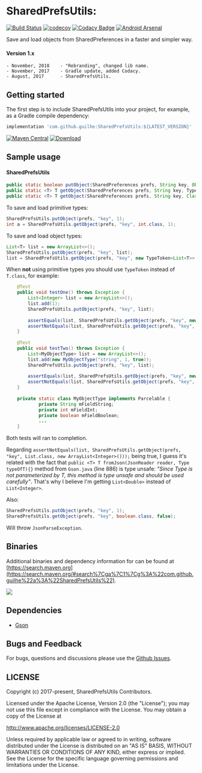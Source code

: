 # SharedPrefsUtils:
[![Build Status](https://travis-ci.org/GuilhE/SharedPrefsUtils.svg?branch=master)](https://travis-ci.org/GuilhE/SharedPrefsUtils)  [![codecov](https://codecov.io/gh/GuilhE/SharedPrefsUtils/branch/master/graph/badge.svg)](https://codecov.io/gh/GuilhE/SharedPrefsUtils)  [![Codacy Badge](https://api.codacy.com/project/badge/Grade/9f39a3f9825745738946f3c11a97c3ed)](https://www.codacy.com/app/GuilhE/SharedPrefsUtils?utm_source=github.com&amp;utm_medium=referral&amp;utm_content=GuilhE/SharedPrefsUtils&amp;utm_campaign=Badge_Grade)  [![Android Arsenal](https://img.shields.io/badge/Android%20Arsenal-SharedPrefsUtils-brightgreen.svg?style=flat)](https://android-arsenal.com/details/1/6114)

Save and load objects from SharedPreferences in a faster and simpler way.

#### Version 1.x
    - November, 2018    - "Rebranding", changed lib name.
    - November, 2017    - Gradle update, added Codacy.
    - August, 2017      - SharedPrefsUtils.


## Getting started

The first step is to include SharedPrefsUtils into your project, for example, as a Gradle compile dependency:

```groovy
implementation 'com.github.guilhe:SharedPrefsUtils:${LATEST_VERSION}'
```
[![Maven Central](https://maven-badges.herokuapp.com/maven-central/com.github.guilhe/SharedPrefsUtils/badge.svg)](https://search.maven.org/#search%7Cga%7C1%7Cg%3A%22com.github.guilhe%22a%3A%22SharedPrefsUtils%22)  [ ![Download](https://api.bintray.com/packages/gdelgado/android/SharedPrefsUtils/images/download.svg) ](https://bintray.com/gdelgado/android/SharedPrefsUtils/_latestVersion)
## Sample usage

#### SharedPrefsUtils

```java
public static boolean putObject(SharedPreferences prefs, String key, Object object) {}
public static <T> T getObject(SharedPreferences prefs, String key, TypeToken<T> type, T defaultValue) {}
public static <T> T getObject(SharedPreferences prefs, String key, Class<T> object, T defaultValue) {}
```

To save and load primitive types:
```java
SharedPrefsUtils.putObject(prefs, "key", 1);
int a = SharedPrefsUtils.getObject(prefs, "key", int.class, 1);
```

To save and load object types:
```java
List<T> list = new ArrayList<>();
SharedPrefsUtils.putObject(prefs, "key", list);
list = SharedPrefsUtils.getObject(prefs, "key", new TypeToken<List<T>>(){}, new ArrayList<T>()));
```

When __not__ using primitive types you should use `TypeToken` instead of `T.class`, for example:
```java
    @Test
    public void testOne() throws Exception {
        List<Integer> list = new ArrayList<>();
        list.add(1);
        SharedPrefsUtils.putObject(prefs, "key", list);
        
        assertEquals(list, SharedPrefsUtils.getObject(prefs, "key", new TypeToken<List<Integer>>(){}, new ArrayList<Integer>()));
        assertNotEquals(list, SharedPrefsUtils.getObject(prefs, "key", List.class, new ArrayList<Integer>()));
    }
    
    @Test
    public void testTwo() throws Exception {
        List<MyObjectType> list = new ArrayList<>();
        list.add(new MyObjectType("string", 1, true));
        SharedPrefsUtils.putObject(prefs, "key", list);
        
        assertEquals(list, SharedPrefsUtils.getObject(prefs, "key", new TypeToken<List<MyObjectType>>() {}, new ArrayList<MyObjectType>()));
        assertNotEquals(list, SharedPrefsUtils.getObject(prefs, "key", List.class, new ArrayList<MyObjectType>()));
    }
    
    private static class MyObjectType implements Parcelable {
            private String mFieldString;
            private int mFieldInt;
            private boolean mFieldBoolean;
            ...
    }
```
Both tests will ran to completion.

Regarding `assertNotEquals(list, SharedPrefsUtils.getObject(prefs, "key", List.class, new ArrayList<Integer>()));` being true, I guess it's related with the fact that `public <T> T fromJson(JsonReader reader, Type typeOfT){}` method from `Gson.java` (line 886) is type unsafe\:
 _"Since Type is not parameterized by T, this method is type unsafe and should be used carefully"_.
 That's why I believe I'm getting `List<Double>` instead of `List<Integer>`.

Also:
```java
SharedPrefsUtils.putObject(prefs, "key", 1);
SharedPrefsUtils.getObject(prefs, "key", boolean.class, false);
```

Will throw `JsonParseException`.


## Binaries

Additional binaries and dependency information for can be found at [https://search.maven.org](https://search.maven.org/#search%7Cga%7C1%7Cg%3A%22com.github.guilhe%22a%3A%22SharedPrefsUtils%22).

<a href='https://bintray.com/gdelgado/android/SharedPrefsUtils?source=watch' alt='Get automatic notifications about new "SharedPrefsUtils" versions'><img src='https://www.bintray.com/docs/images/bintray_badge_bw.png'></a>

## Dependencies

- [Gson](https://github.com/google/gson)

## Bugs and Feedback

For bugs, questions and discussions please use the [Github Issues](https://github.com/GuilhE/SharedPrefsUtils/issues).

 
## LICENSE

Copyright (c) 2017-present, SharedPrefsUtils Contributors.

Licensed under the Apache License, Version 2.0 (the "License");
you may not use this file except in compliance with the License.
You may obtain a copy of the License at

<http://www.apache.org/licenses/LICENSE-2.0>

Unless required by applicable law or agreed to in writing, software
distributed under the License is distributed on an "AS IS" BASIS,
WITHOUT WARRANTIES OR CONDITIONS OF ANY KIND, either express or implied.
See the License for the specific language governing permissions and
limitations under the License.
